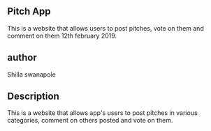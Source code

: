 ## Pitch App

This is a website that allows users to post pitches, vote on them and comment on them 12th february 2019.

## author

 Shilla swanapole

## Description

This is a website that allows app's users to post pitches in various categories, comment on others posted and vote on them.
